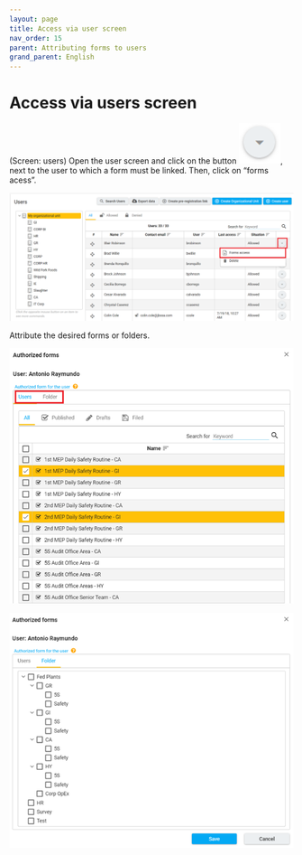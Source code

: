 ```yaml
---
layout: page
title: Access via user screen
nav_order: 15
parent: Attributing forms to users
grand_parent: English
---
```

# Access via users screen

(Screen: users)
Open the user screen and click on the 
button ![button](/en/assets/images/button.png), next 
to the user to which a form must be linked. Then, 
click on “forms acess”.


![forms28](/en/assets/images/forms28.png)

Attribute the desired forms or folders.

![forms29](/en/assets/images/forms29.png)

![forms30](/en/assets/images/forms30.png)